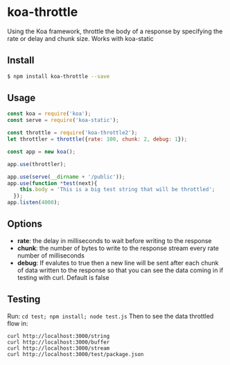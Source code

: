 # koa-throttle

Using the Koa framework, throttle the body of a response by specifying the rate or delay and chunk size.
Works with koa-static

## Install

```bash
$ npm install koa-throttle --save
```

## Usage

```js
const koa = require('koa');
const serve = require('koa-static');

const throttle = require('koa-throttle2');
let throttler = throttle({rate: 100, chunk: 2, debug: 1});

const app = new koa();

app.use(throttler);

app.use(serve(__dirname + '/public'));
app.use(function *test(next){
    this.body = 'This is a big test string that will be throttled';
  });
app.listen(4000);
```

## Options

* **rate**: the delay in milliseconds to wait before writing to the response
* **chunk**: the number of bytes to write to the response stream every rate number of milliseconds
* **debug**: If evalutes to true then a new line will be sent after each chunk of data written to the response so that you can see the data coming in if testing with curl. Default is false

## Testing

Run:
```cd test; npm install; node test.js```
Then to see the data throttled flow in:
```
curl http://localhost:3000/string
curl http://localhost:3000/buffer
curl http://localhost:3000/stream
curl http://localhost:3000/test/package.json
```